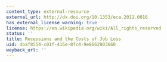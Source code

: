 ```yaml
---
content_type: external-resource
external_url: http://dx.doi.org/10.1353/eca.2011.0016
has_external_license_warning: true
license: https://en.wikipedia.org/wiki/All_rights_reserved
status: ''
title: Recessions and the Costs of Job Loss
uid: 4baf8554-c01f-416e-8fc4-9e8662903660
wayback_url: ''
---
```

